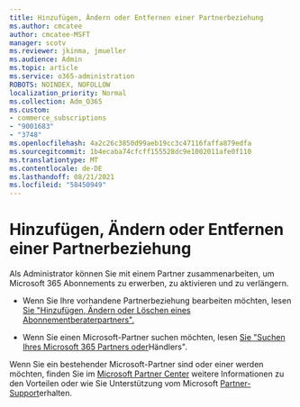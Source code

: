 ```yaml
---
title: Hinzufügen, Ändern oder Entfernen einer Partnerbeziehung
ms.author: cmcatee
author: cmcatee-MSFT
manager: scotv
ms.reviewer: jkinma, jmueller
ms.audience: Admin
ms.topic: article
ms.service: o365-administration
ROBOTS: NOINDEX, NOFOLLOW
localization_priority: Normal
ms.collection: Adm_O365
ms.custom:
- commerce_subscriptions
- "9001683"
- "3748"
ms.openlocfilehash: 4a2c26c3850d99aeb19cc3c47116faffa879edfa
ms.sourcegitcommit: 1b4ecaba74cfcff155528dc9e1002011afe0f110
ms.translationtype: MT
ms.contentlocale: de-DE
ms.lasthandoff: 08/21/2021
ms.locfileid: "58450949"
---
```

# <a name="add-change-or-remove-a-partner-relationship"></a>Hinzufügen, Ändern oder Entfernen einer Partnerbeziehung

Als Administrator können Sie mit einem Partner zusammenarbeiten, um Microsoft 365 Abonnements zu erwerben, zu aktivieren und zu verlängern. 

- Wenn Sie Ihre vorhandene Partnerbeziehung bearbeiten möchten, lesen [Sie "Hinzufügen, Ändern oder Löschen eines Abonnementberaterpartners".](https://docs.microsoft.com/microsoft-365/admin/misc/add-partner)

- Wenn Sie einen Microsoft-Partner suchen möchten, lesen [Sie "Suchen Ihres Microsoft 365 Partners oder](https://docs.microsoft.com/microsoft-365/admin/manage/find-your-partner-or-reseller)Händlers".

Wenn Sie ein bestehender Microsoft-Partner sind oder einer werden möchten, finden Sie im [Microsoft Partner Center](https://support.microsoft.com/help/4499930/partner-center-overview) weitere Informationen zu den Vorteilen oder wie Sie Unterstützung vom Microsoft [Partner-Support](https://aka.ms/partnersupport)erhalten.

